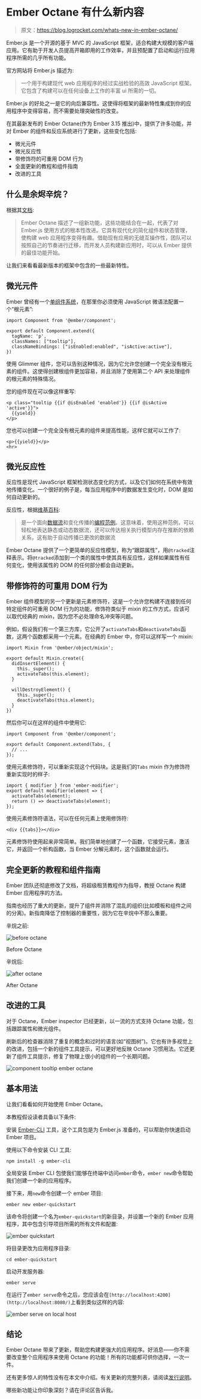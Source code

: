 # Ember Octane 有什么新内容

> 原文：<https://blog.logrocket.com/whats-new-in-ember-octane/>

Ember.js 是一个开源的基于 MVC 的 JavaScript 框架，适合构建大规模的客户端应用。它有助于开发人员提高开箱即用的工作效率，并且预配置了启动和运行应用程序所需的几乎所有功能。

官方网站将 Ember.js 描述为:

> 一个用于构建现代 web 应用程序的经过实战检验的高效 JavaScript 框架。它包含了构建可以在任何设备上工作的丰富 ui 所需的一切。

Ember.js 的好处之一是它的向后兼容性。这使得将框架的最新特性集成到你的应用程序中变得容易，而不需要处理突破性的改变。

在其最新发布的 Ember Octane(作为 Ember 3.15 推出)中，提供了许多功能，并对 Ember 的组件和反应系统进行了更新，这些变化包括:

*   微光元件
*   微光反应性
*   带修饰符的可重用 DOM 行为
*   全面更新的教程和组件指南
*   改进的工具

## 什么是余烬辛烷？

根据其[文档](https://emberjs.com/editions/octane/):

> Ember Octane 描述了一组新功能，这些功能结合在一起，代表了对 Ember.js 使用方式的根本性改进。它具有现代化的简化组件和状态管理，使构建 web 应用程序变得有趣。借助现有应用的无缝互操作性，团队可以按照自己的节奏进行迁移，而开发人员构建新应用时，可以从 Ember 提供的最佳功能开始。

让我们来看看最新版本的框架中包含的一些最新特性。

## 微光元件

Ember 曾经有一个[单组件系统](https://guides.emberjs.com/v1.10.0/components/)，在那里你必须使用 JavaScript 微语法配置一个“根元素”:

```
import Component from '@ember/component';

export default Component.extend({
  tagName: 'p',
  classNames: ["tooltip"],
  classNameBindings: ["isEnabled:enabled", "isActive:active"],
})
```

使用 Glimmer 组件，您可以告别这种情况，因为它允许您创建一个完全没有根元素的组件。这使得创建根组件更加容易，并且消除了使用第二个 API 来处理组件的根元素的特殊情况。

您的组件现在可以像这样重写:

```
<p class="tooltip {{if @isEnabled 'enabled'}} {{if @isActive 'active'}}">
  {{yield}}
</p>
```

您也可以创建一个完全没有根元素的组件来提高性能，这样它就可以工作了:

```
<p>{{yield}}</p>
<hr>
```

## 微光反应性

反应性是现代 JavaScript 框架检测状态变化的方式，以及它们如何在系统中有效地传播变化。一个很好的例子是，每当应用程序中的数据发生变化时，DOM 是如何自动更新的。

反应性，根据[维基百科](https://en.wikipedia.org/wiki/Reactive_programming):

> 是一个面向[数据流](https://en.wikipedia.org/wiki/Dataflow_programming)和变化传播的[编程范例](https://en.wikipedia.org/wiki/Programming_paradigm)。这意味着，使用这种范例，可以轻松地表达静态或动态数据流，还可以传达相关执行模型内存在推断的依赖关系，这有助于自动传播已更改的数据流

Ember Octane 提供了一个更简单的反应性模型，称为“跟踪属性”，用`@tracked`注释表示。将`@tracked`添加到一个类的属性中使其具有反应性，这样如果属性有任何变化，使用该属性的 DOM 的任何部分都会自动更新。

## 带修饰符的可重用 DOM 行为

Ember 组件模型的另一个更新是元素修饰符，这是一个允许您构建不连接到任何特定组件的可重用 DOM 行为的功能，修饰符类似于 mixin 的工作方式，应该可以取代经典的 mixin，因为您不必处理命名冲突等问题。

例如，假设我们有一个第三方库，它公开了`activateTabs`和`deactivateTabs`函数，这两个函数都采用一个元素。在经典的 Ember 中，你可以这样写一个 mixin:

```
import Mixin from '@ember/object/mixin';

export default Mixin.create({
  didInsertElement() {
    this._super();
    activateTabs(this.element);
  }

  willDestroyElement() {
    this._super();
    deactivateTabs(this.element);
  }
})
```

然后你可以在这样的组件中使用它:

```
import Component from '@ember/component';

export default Component.extend(Tabs, {
  // ...
});
```

使用元素修饰符，可以重新实现这个代码块。这是我们的`Tabs` mixin 作为修饰符重新实现时的样子:

```
import { modifier } from 'ember-modifier';
export default modifier(element => {
  activateTabs(element);
  return () => deactivateTabs(element);
});
```

使用元素修饰符语法，可以在任何元素上使用修饰符:

```
<div {{tabs}}></div>
```

元素修饰符使用起来非常简单。我们简单地创建了一个函数，它接受元素，激活它，并返回一个析构函数，当 Ember 分解元素时，这个函数就会运行。

## 完全更新的教程和组件指南

Ember 团队还彻底修改了文档，将超级租赁教程作为指导，教授 Octane 构建 Ember 应用程序的方法。

指南也经历了重大的更新，提升了组件并消除了混乱的组织(比如模板和组件之间的分离)。新指南降低了控制器的重要性，因为它在辛烷中不那么重要。

辛烷之前:

![before octane](img/3425da87ad94ae415d3168d2108cc20b.png)

Before Octane

辛烷后:

![after octane](img/11e61f740742494f46b07acf619bb9de.png)

After Octane

## 改进的工具

对于 Octane，Ember inspector 已经更新，以一流的方式支持 Octane 功能，包括跟踪属性和微光组件。

刷新后的检查器消除了重复的概念和过时的语言(如“视图树”)。它也有许多视觉上的改进，包括一个新的组件工具提示，可以更好地反映 Octane 习惯用法。它还更新了组件工具提示，修复了物理上很小的组件的一个长期问题。

![component tooltip ember octane](img/add7df610c339fdbd71a19b2cbd1c7f5.png)

## 基本用法

让我们看看如何开始使用 Ember Octane。

本教程假设读者具备以下条件:

安装 [Ember-CLI](https://ember-cli.com/) 工具，这个工具包是为 Ember.js 准备的，可以帮助你快速启动 Ember 项目。

使用以下命令安装 CLI 工具:

```
npm install -g ember-cli
```

全局安装 Ember CLI 包使我们能够在终端中访问`ember`命令，`ember new`命令帮助我们创建一个新的应用程序。

接下来，用`new`命令创建一个 ember 项目:

```
ember new ember-quickstart
```

该命令将创建一个名为`ember-quickstart`的新目录，并设置一个新的 Ember 应用程序，其中包含引导项目所需的所有文件和配置:

![ember quickstart](img/12a54cacd1c9df8518ca2bafe18a8d2e.png)

将目录更改为应用程序目录:

```
cd ember-quickstart
```

启动开发服务器:

```
ember serve
```

在运行了`ember serve`命令之后，您应该会在`[http://localhost:4200](http://localhost:8080/)`上看到类似这样的内容:

![ember serve on local host ](img/6f02c894b65653d41aa5cde68d36b91a.png)

## 结论

Ember Octane 带来了更新，帮助您构建更强大的应用程序。好消息——你不需要改变整个应用程序来使用 Octane 的功能！所有的功能都可供你选择，一次一件。

还有更多惊人的特性没有在本文中介绍。有关更新的完整列表，请阅读[发行说明](https://blog.emberjs.com/2019/12/20/octane-is-here.html)。

哪些新功能让你印象深刻？请在评论区告诉我。